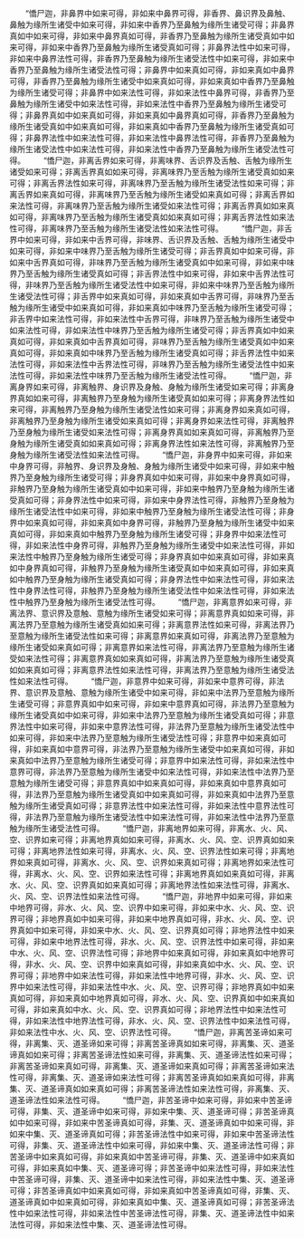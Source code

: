 <!-- { "loadSidebar": true } -->
　　“憍尸迦，非鼻界中如来可得，非如来中鼻界可得，非香界、鼻识界及鼻触、鼻触为缘所生诸受中如来可得，非如来中香界乃至鼻触为缘所生诸受可得；非鼻界真如中如来可得，非如来中鼻界真如可得，非香界乃至鼻触为缘所生诸受真如中如来可得，非如来中香界乃至鼻触为缘所生诸受真如可得；非鼻界法性中如来可得，非如来中鼻界法性可得，非香界乃至鼻触为缘所生诸受法性中如来可得，非如来中香界乃至鼻触为缘所生诸受法性可得；非鼻界中如来真如可得，非如来真如中鼻界可得，非香界乃至鼻触为缘所生诸受中如来真如可得，非如来真如中香界乃至鼻触为缘所生诸受可得；非鼻界中如来法性可得，非如来法性中鼻界可得，非香界乃至鼻触为缘所生诸受中如来法性可得，非如来法性中香界乃至鼻触为缘所生诸受可得；非鼻界真如中如来真如可得，非如来真如中鼻界真如可得，非香界乃至鼻触为缘所生诸受真如中如来真如可得，非如来真如中香界乃至鼻触为缘所生诸受真如可得；非鼻界法性中如来法性可得，非如来法性中鼻界法性可得，非香界乃至鼻触为缘所生诸受法性中如来法性可得，非如来法性中香界乃至鼻触为缘所生诸受法性可得。
　　“憍尸迦，非离舌界如来可得，非离味界、舌识界及舌触、舌触为缘所生诸受如来可得；非离舌界真如如来可得，非离味界乃至舌触为缘所生诸受真如如来可得；非离舌界法性如来可得，非离味界乃至舌触为缘所生诸受法性如来可得；非离舌界如来真如可得，非离味界乃至舌触为缘所生诸受如来真如可得；非离舌界如来法性可得，非离味界乃至舌触为缘所生诸受如来法性可得；非离舌界真如如来真如可得，非离味界乃至舌触为缘所生诸受真如如来真如可得；非离舌界法性如来法性可得，非离味界乃至舌触为缘所生诸受法性如来法性可得。
　　“憍尸迦，非舌界中如来可得，非如来中舌界可得，非味界、舌识界及舌触、舌触为缘所生诸受中如来可得，非如来中味界乃至舌触为缘所生诸受可得；非舌界真如中如来可得，非如来中舌界真如可得，非味界乃至舌触为缘所生诸受真如中如来可得，非如来中味界乃至舌触为缘所生诸受真如可得；非舌界法性中如来可得，非如来中舌界法性可得，非味界乃至舌触为缘所生诸受法性中如来可得，非如来中味界乃至舌触为缘所生诸受法性可得；非舌界中如来真如可得，非如来真如中舌界可得，非味界乃至舌触为缘所生诸受中如来真如可得，非如来真如中味界乃至舌触为缘所生诸受可得；非舌界中如来法性可得，非如来法性中舌界可得，非味界乃至舌触为缘所生诸受中如来法性可得，非如来法性中味界乃至舌触为缘所生诸受可得；非舌界真如中如来真如可得，非如来真如中舌界真如可得，非味界乃至舌触为缘所生诸受真如中如来真如可得，非如来真如中味界乃至舌触为缘所生诸受真如可得；非舌界法性中如来法性可得，非如来法性中舌界法性可得，非味界乃至舌触为缘所生诸受法性中如来法性可得，非如来法性中味界乃至舌触为缘所生诸受法性可得。
　　“憍尸迦，非离身界如来可得，非离触界、身识界及身触、身触为缘所生诸受如来可得；非离身界真如如来可得，非离触界乃至身触为缘所生诸受真如如来可得；非离身界法性如来可得，非离触界乃至身触为缘所生诸受法性如来可得；非离身界如来真如可得，非离触界乃至身触为缘所生诸受如来真如可得；非离身界如来法性可得，非离触界乃至身触为缘所生诸受如来法性可得；非离身界真如如来真如可得，非离触界乃至身触为缘所生诸受真如如来真如可得；非离身界法性如来法性可得，非离触界乃至身触为缘所生诸受法性如来法性可得。
　　“憍尸迦，非身界中如来可得，非如来中身界可得，非触界、身识界及身触、身触为缘所生诸受中如来可得，非如来中触界乃至身触为缘所生诸受可得；非身界真如中如来可得，非如来中身界真如可得，非触界乃至身触为缘所生诸受真如中如来可得，非如来中触界乃至身触为缘所生诸受真如可得；非身界法性中如来可得，非如来中身界法性可得，非触界乃至身触为缘所生诸受法性中如来可得，非如来中触界乃至身触为缘所生诸受法性可得；非身界中如来真如可得，非如来真如中身界可得，非触界乃至身触为缘所生诸受中如来真如可得，非如来真如中触界乃至身触为缘所生诸受可得；非身界中如来法性可得，非如来法性中身界可得，非触界乃至身触为缘所生诸受中如来法性可得，非如来法性中触界乃至身触为缘所生诸受可得；非身界真如中如来真如可得，非如来真如中身界真如可得，非触界乃至身触为缘所生诸受真如中如来真如可得，非如来真如中触界乃至身触为缘所生诸受真如可得；非身界法性中如来法性可得，非如来法性中身界法性可得，非触界乃至身触为缘所生诸受法性中如来法性可得，非如来法性中触界乃至身触为缘所生诸受法性可得。
　　“憍尸迦，非离意界如来可得，非离法界、意识界及意触、意触为缘所生诸受如来可得；非离意界真如如来可得，非离法界乃至意触为缘所生诸受真如如来可得；非离意界法性如来可得，非离法界乃至意触为缘所生诸受法性如来可得；非离意界如来真如可得，非离法界乃至意触为缘所生诸受如来真如可得；非离意界如来法性可得，非离法界乃至意触为缘所生诸受如来法性可得；非离意界真如如来真如可得，非离法界乃至意触为缘所生诸受真如如来真如可得；非离意界法性如来法性可得，非离法界乃至意触为缘所生诸受法性如来法性可得。
　　“憍尸迦，非意界中如来可得，非如来中意界可得，非法界、意识界及意触、意触为缘所生诸受中如来可得，非如来中法界乃至意触为缘所生诸受可得；非意界真如中如来可得，非如来中意界真如可得，非法界乃至意触为缘所生诸受真如中如来可得，非如来中法界乃至意触为缘所生诸受真如可得；非意界法性中如来可得，非如来中意界法性可得，非法界乃至意触为缘所生诸受法性中如来可得，非如来中法界乃至意触为缘所生诸受法性可得；非意界中如来真如可得，非如来真如中意界可得，非法界乃至意触为缘所生诸受中如来真如可得，非如来真如中法界乃至意触为缘所生诸受可得；非意界中如来法性可得，非如来法性中意界可得，非法界乃至意触为缘所生诸受中如来法性可得，非如来法性中法界乃至意触为缘所生诸受可得；非意界真如中如来真如可得，非如来真如中意界真如可得，非法界乃至意触为缘所生诸受真如中如来真如可得，非如来真如中法界乃至意触为缘所生诸受真如可得；非意界法性中如来法性可得，非如来法性中意界法性可得，非法界乃至意触为缘所生诸受法性中如来法性可得，非如来法性中法界乃至意触为缘所生诸受法性可得。
　　“憍尸迦，非离地界如来可得，非离水、火、风、空、识界如来可得；非离地界真如如来可得，非离水、火、风、空、识界真如如来可得；非离地界法性如来可得，非离水、火、风、空、识界法性如来可得；非离地界如来真如可得，非离水、火、风、空、识界如来真如可得；非离地界如来法性可得，非离水、火、风、空、识界如来法性可得；非离地界真如如来真如可得，非离水、火、风、空、识界真如如来真如可得；非离地界法性如来法性可得，非离水、火、风、空、识界法性如来法性可得。
　　“憍尸迦，非地界中如来可得，非如来中地界可得，非水、火、风、空、识界中如来可得，非如来中水、火、风、空、识界可得；非地界真如中如来可得，非如来中地界真如可得，非水、火、风、空、识界真如中如来可得，非如来中水、火、风、空、识界真如可得；非地界法性中如来可得，非如来中地界法性可得，非水、火、风、空、识界法性中如来可得，非如来中水、火、风、空、识界法性可得；非地界中如来真如可得，非如来真如中地界可得，非水、火、风、空、识界中如来真如可得，非如来真如中水、火、风、空、识界可得；非地界中如来法性可得，非如来法性中地界可得，非水、火、风、空、识界中如来法性可得，非如来法性中水、火、风、空、识界可得；非地界真如中如来真如可得，非如来真如中地界真如可得，非水、火、风、空、识界真如中如来真如可得，非如来真如中水、火、风、空、识界真如可得；非地界法性中如来法性可得，非如来法性中地界法性可得，非水、火、风、空、识界法性中如来法性可得，非如来法性中水、火、风、空、识界法性可得。
　　“憍尸迦，非离苦圣谛如来可得，非离集、灭、道圣谛如来可得；非离苦圣谛真如如来可得，非离集、灭、道圣谛真如如来可得；非离苦圣谛法性如来可得，非离集、灭、道圣谛法性如来可得；非离苦圣谛如来真如可得，非离集、灭、道圣谛如来真如可得；非离苦圣谛如来法性可得，非离集、灭、道圣谛如来法性可得；非离苦圣谛真如如来真如可得，非离集、灭、道圣谛真如如来真如可得；非离苦圣谛法性如来法性可得，非离集、灭、道圣谛法性如来法性可得。
　　“憍尸迦，非苦圣谛中如来可得，非如来中苦圣谛可得，非集、灭、道圣谛中如来可得，非如来中集、灭、道圣谛可得；非苦圣谛真如中如来可得，非如来中苦圣谛真如可得，非集、灭、道圣谛真如中如来可得，非如来中集、灭、道圣谛真如可得；非苦圣谛法性中如来可得，非如来中苦圣谛法性可得，非集、灭、道圣谛法性中如来可得，非如来中集、灭、道圣谛法性可得；非苦圣谛中如来真如可得，非如来真如中苦圣谛可得，非集、灭、道圣谛中如来真如可得，非如来真如中集、灭、道圣谛可得；非苦圣谛中如来法性可得，非如来法性中苦圣谛可得，非集、灭、道圣谛中如来法性可得，非如来法性中集、灭、道圣谛可得；非苦圣谛真如中如来真如可得，非如来真如中苦圣谛真如可得，非集、灭、道圣谛真如中如来真如可得，非如来真如中集、灭、道圣谛真如可得；非苦圣谛法性中如来法性可得，非如来法性中苦圣谛法性可得，非集、灭、道圣谛法性中如来法性可得，非如来法性中集、灭、道圣谛法性可得。
